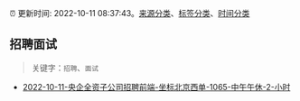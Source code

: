:alarm_clock: 更新时间: 2022-10-11 08:37:43。[来源分类](../README.md)、[标签分类](../TAGS.md)、[时间分类](../TIMELINE.md)

## 招聘面试


> 关键字：`招聘`、`面试`



- [2022-10-11-央企全资子公司招聘前端-坐标北京西单-1065-中午午休-2-小时](https://www.v2ex.com/t/886092) 
